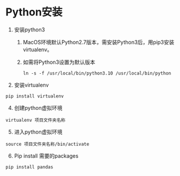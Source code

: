# Python安装

1. 安装python3

   1. MacOS环境默认Python2.7版本，需安装Python3后，用pip3安装virtualenv。

   2. 如需将Python3设置为默认版本

      `ln -s -f /usr/local/bin/python3.10 /usr/local/bin/python`

2. 安装virtualenv

`pip install virtualenv`

4. 创建python虚拟环境

`virtualenv 项目文件夹名称`

5. 进入python虚拟环境

`source 项目文件夹名称/bin/activate`

6. Pip install 需要的packages

`pip install pandas`